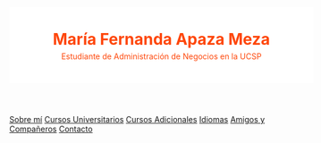 </head>
<body>

  <header style="background-color: white; width:100%; padding: 40px 20px;">
    <h1 style="margin: 0; font-weight: bold; color: #fe470a;">María Fernanda Apaza Meza</h1>
    <p style="margin: 5px 0 0 0;front-weight: bold; color: #fe470a;">Estudiante de Administración de Negocios en la UCSP</p>
  </header>

  <nav>
    <a href="#sobremi">Sobre mí</a>
    <a href="#cursos-universitarios">Cursos Universitarios</a>
    <a href="#cursos-adicionales">Cursos Adicionales</a>
    <a href="#idiomas">Idiomas</a>
    <a href="#amigos">Amigos y Compañeros</a>
    <a href="#contacto">Contacto</a>
  </nav>

</body>
</html>
